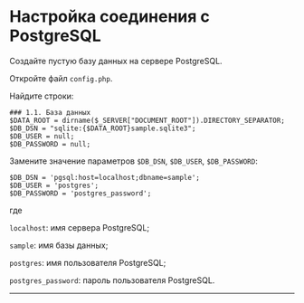# Настройка соединения с PostgreSQL

Создайте пустую базу данных на сервере PostgreSQL.

Откройте файл `config.php`.

Найдите строки:

```
### 1.1. База данных
$DATA_ROOT = dirname($_SERVER["DOCUMENT_ROOT"]).DIRECTORY_SEPARATOR;
$DB_DSN = "sqlite:{$DATA_ROOT}sample.sqlite3";
$DB_USER = null;
$DB_PASSWORD = null;
```

Замените значение параметров `$DB_DSN`, `$DB_USER`, `$DB_PASSWORD`:

```
$DB_DSN = 'pgsql:host=localhost;dbname=sample';
$DB_USER = 'postgres';
$DB_PASSWORD = 'postgres_password';
```
где

`localhost`: имя сервера PostgreSQL;

`sample`: имя базы данных;

`postgres`: имя пользователя PostgreSQL;

`postgres_password`: пароль пользователя PostgreSQL.
________________________________________________________________________________

